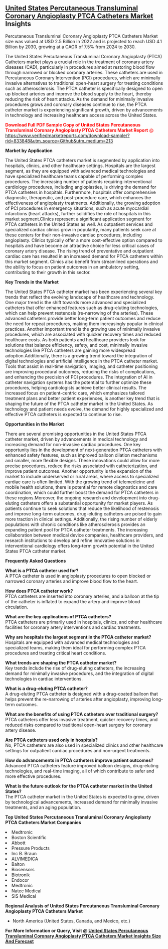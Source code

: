 <h2><a href="https://www.verifiedmarketreports.com/download-sample/?rid=833848&amp;utm_source=Github&amp;utm_medium=213" target="_blank">United States Percutaneous Transluminal Coronary Angioplasty PTCA Catheters Market</a> Insights</h2><p>Percutaneous Transluminal Coronary Angioplasty PTCA Catheters Market size was valued at USD 2.5 Billion in 2022 and is projected to reach USD 4.1 Billion by 2030, growing at a CAGR of 7.5% from 2024 to 2030.</p><p><p>The United States Percutaneous Transluminal Coronary Angioplasty (PTCA) Catheters market plays a crucial role in the treatment of coronary artery diseases (CAD), particularly in procedures aimed at restoring blood flow through narrowed or blocked coronary arteries. These catheters are used in Percutaneous Coronary Intervention (PCI) procedures, which are minimally invasive alternatives to traditional open-heart surgery for treating conditions such as atherosclerosis. The PTCA catheter is specifically designed to open up blocked arteries and improve the blood supply to the heart, thereby reducing the risk of heart attacks. As the demand for minimally invasive procedures grows and coronary diseases continue to rise, the PTCA catheter market is experiencing significant growth, driven by advancements in technology and increasing healthcare access across the United States.<p><span class=""><span style="color: #ff0000;"><strong>Download Full PDF Sample Copy of United States Percutaneous Transluminal Coronary Angioplasty PTCA Catheters Market Report</strong> @ </span><a href="https://www.verifiedmarketreports.com/download-sample/?rid=833848&amp;utm_source=Github&amp;utm_medium=213" target="_blank">https://www.verifiedmarketreports.com/download-sample/?rid=833848&amp;utm_source=Github&amp;utm_medium=213</a></span></p></p><p><strong>Market by Application</strong></p><p>The United States PTCA catheters market is segmented by application into hospitals, clinics, and other healthcare settings. Hospitals are the largest segment, as they are equipped with advanced medical technologies and have specialized healthcare teams capable of performing complex procedures. The increasing number of patients requiring interventional cardiology procedures, including angioplasties, is driving the demand for PTCA catheters in hospitals. Furthermore, hospitals offer comprehensive diagnostic, therapeutic, and post-procedure care, which enhances the effectiveness of angioplasty treatments. Additionally, the growing adoption of PCI procedures in emergency situations, such as acute myocardial infarctions (heart attacks), further solidifies the role of hospitals in this market segment.Clinics represent a significant application segment for PTCA catheters in the United States as well. As outpatient services and specialized cardiac clinics grow in popularity, many patients seek care at these centers for their non-invasive cardiac procedures, including angioplasty. Clinics typically offer a more cost-effective option compared to hospitals and have become an attractive choice for less critical cases of coronary artery disease. The rising trend of preventative and outpatient cardiac care has resulted in an increased demand for PTCA catheters within this market segment. Clinics also benefit from streamlined operations and the ability to focus on patient outcomes in an ambulatory setting, contributing to their growth in this sector.<p><strong>Key Trends in the Market</strong></p><p>The United States PTCA catheter market has been experiencing several key trends that reflect the evolving landscape of healthcare and technology. One major trend is the shift towards more advanced and specialized catheters that offer enhanced features such as drug-eluting technologies, which can help prevent restenosis (re-narrowing of the arteries). These advanced catheters provide better long-term patient outcomes and reduce the need for repeat procedures, making them increasingly popular in clinical practices. Another important trend is the growing use of minimally invasive procedures, which are associated with quicker recovery times and reduced healthcare costs. As both patients and healthcare providers look for solutions that balance efficiency, safety, and cost, minimally invasive technologies like PTCA catheters are gaining more widespread adoption.Additionally, there is a growing trend toward the integration of digital technologies and artificial intelligence in the PTCA catheter market. Tools that assist in real-time navigation, imaging, and catheter positioning are improving procedural outcomes, reducing the risks of complications, and enhancing the precision of PCI procedures. The integration of AI in catheter navigation systems has the potential to further optimize these procedures, helping cardiologists achieve better clinical results. The increased focus on patient-centric care, which emphasizes tailored treatment plans and better patient experiences, is another key trend that is shaping the future of the PTCA catheter market in the United States. As technology and patient needs evolve, the demand for highly specialized and effective PTCA catheters is expected to continue to rise.<p><strong>Opportunities in the Market</strong></p><p>There are several promising opportunities in the United States PTCA catheter market, driven by advancements in medical technology and increasing demand for non-invasive cardiac procedures. One key opportunity lies in the development of next-generation PTCA catheters with enhanced safety features, such as improved balloon dilation mechanisms and smaller, more flexible designs. These innovations could allow for more precise procedures, reduce the risks associated with catheterization, and improve patient outcomes. Another opportunity is the expansion of the market to include underserved or rural areas, where access to specialized cardiac care is often limited. With the growing trend of telemedicine and mobile health solutions, there is potential for remote diagnostics and care coordination, which could further boost the demand for PTCA catheters in these regions.Moreover, the ongoing research and development into drug-eluting catheters offers a substantial opportunity for market players. As patients continue to seek solutions that reduce the likelihood of restenosis and improve long-term outcomes, drug-eluting catheters are poised to gain more traction in clinical settings. Additionally, the rising number of elderly populations with chronic conditions like atherosclerosis provides an expanding patient pool for PTCA catheter treatments. The increasing collaboration between medical device companies, healthcare providers, and research institutions to develop and refine innovative solutions in interventional cardiology offers long-term growth potential in the United States PTCA catheter market.<p><strong>Frequently Asked Questions</strong></p><p><strong>What is a PTCA catheter used for?</strong><br> A PTCA catheter is used in angioplasty procedures to open blocked or narrowed coronary arteries and improve blood flow to the heart.</p><p><strong>How does PTCA catheter work?</strong><br> PTCA catheters are inserted into coronary arteries, and a balloon at the tip of the catheter is inflated to expand the artery and improve blood circulation.</p><p><strong>What are the key applications of PTCA catheters?</strong><br> PTCA catheters are primarily used in hospitals, clinics, and other healthcare facilities for coronary artery interventions and cardiac treatments.</p><p><strong>Why are hospitals the largest segment in the PTCA catheter market?</strong><br> Hospitals are equipped with advanced medical technologies and specialized teams, making them ideal for performing complex PTCA procedures and treating critical heart conditions.</p><p><strong>What trends are shaping the PTCA catheter market?</strong><br> Key trends include the rise of drug-eluting catheters, the increasing demand for minimally invasive procedures, and the integration of digital technologies in cardiac interventions.</p><p><strong>What is a drug-eluting PTCA catheter?</strong><br> A drug-eluting PTCA catheter is designed with a drug-coated balloon that helps prevent the re-narrowing of arteries after angioplasty, improving long-term outcomes.</p><p><strong>What are the benefits of using PTCA catheters over traditional surgery?</strong><br> PTCA catheters offer less invasive treatment, quicker recovery times, and reduced risks compared to traditional open-heart surgery for coronary artery disease.</p><p><strong>Are PTCA catheters used only in hospitals?</strong><br> No, PTCA catheters are also used in specialized clinics and other healthcare settings for outpatient cardiac procedures and non-urgent treatments.</p><p><strong>How do advancements in PTCA catheters improve patient outcomes?</strong><br> Advanced PTCA catheters feature improved balloon designs, drug-eluting technologies, and real-time imaging, all of which contribute to safer and more effective procedures.</p><p><strong>What is the future outlook for the PTCA catheter market in the United States?</strong><br> The PTCA catheter market in the United States is expected to grow, driven by technological advancements, increased demand for minimally invasive treatments, and an aging population.</p></p><p><strong>Top United States Percutaneous Transluminal Coronary Angioplasty PTCA Catheters Market Companies</strong></p><div data-test-id=""><p><li>Medtronic</li><li> Boston Scientific</li><li> Abbott</li><li> Pressure Products</li><li> Inc B. Braun</li><li> ALVIMEDICA</li><li> Balton</li><li> Biosensors</li><li> Biotronik</li><li> Endocor</li><li> Medtronic</li><li> Natec Medical</li><li> SIS Medical</li></p><div><strong>Regional Analysis of&nbsp;United States Percutaneous Transluminal Coronary Angioplasty PTCA Catheters Market</strong></div><ul><li dir="ltr"><p dir="ltr">North America&nbsp;(United States, Canada, and Mexico, etc.)</p></li></ul><p><strong>For More Information or Query, Visit @&nbsp;</strong><strong><a href="https://www.verifiedmarketreports.com/product/percutaneous-transluminal-coronary-angioplasty-ptca-catheters-market/?utm_source=Github&amp;utm_medium=213" target="_blank">United States Percutaneous Transluminal Coronary Angioplasty PTCA Catheters Market Insights Size And Forecast</a></strong></p></div>
